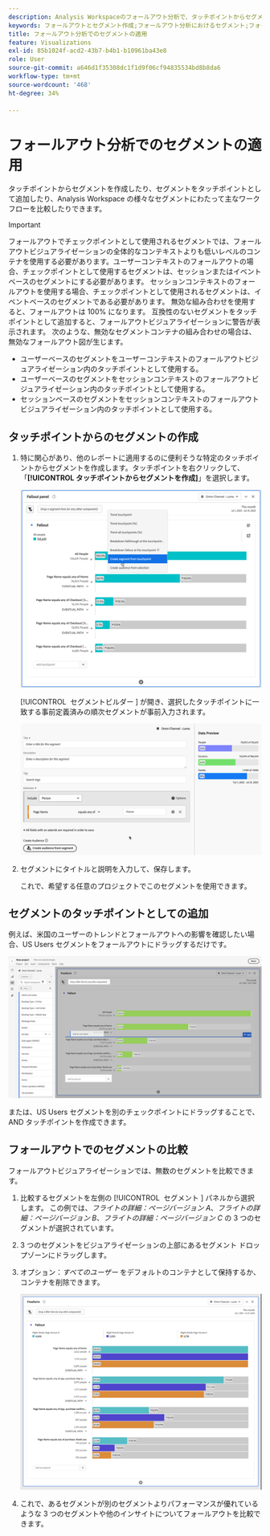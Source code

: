 ```yaml
---
description: Analysis Workspaceのフォールアウト分析で、タッチポイントからセグメントを作成する方法、タッチポイントとしてセグメントを追加する方法、様々なセグメントをまたいで主要ワークフローを比較する方法を説明します。
keywords: フォールアウトとセグメント作成;フォールアウト分析におけるセグメント;フォールアウトでのセグメント比較
title: フォールアウト分析でのセグメントの適用
feature: Visualizations
exl-id: 85b1024f-acd2-43b7-b4b1-b10961ba43e8
role: User
source-git-commit: a646d1f35308dc1f1d9f06cf94835534bd8b8da6
workflow-type: tm+mt
source-wordcount: '468'
ht-degree: 34%

---
```


# フォールアウト分析でのセグメントの適用

タッチポイントからセグメントを作成したり、セグメントをタッチポイントとして追加したり、Analysis Workspace の様々なセグメントにわたって主なワークフローを比較したりできます。

>[!IMPORTANT]
>
>フォールアウトでチェックポイントとして使用されるセグメントでは、フォールアウトビジュアライゼーションの全体的なコンテキストよりも低いレベルのコンテナを使用する必要があります。ユーザーコンテキストのフォールアウトの場合、チェックポイントとして使用するセグメントは、セッションまたはイベントベースのセグメントにする必要があります。 セッションコンテキストのフォールアウトを使用する場合、チェックポイントとして使用されるセグメントは、イベントベースのセグメントである必要があります。 無効な組み合わせを使用すると、フォールアウトは 100% になります。 互換性のないセグメントをタッチポイントとして追加すると、フォールアウトビジュアライゼーションに警告が表示されます。 次のような、無効なセグメントコンテナの組み合わせの場合は、無効なフォールアウト図が生じます。
>
>* ユーザーベースのセグメントをユーザーコンテキストのフォールアウトビジュアライゼーション内のタッチポイントとして使用する。
>* ユーザーベースのセグメントをセッションコンテキストのフォールアウトビジュアライゼーション内のタッチポイントとして使用する。
>* セッションベースのセグメントをセッションコンテキストのフォールアウトビジュアライゼーション内のタッチポイントとして使用する。

<!-- Should we add B2B context here?
* [!BADGE B2B Edition]{type=Informative url="https://experienceleague.adobe.com/ja/docs/analytics-platform/using/cja-overview/cja-b2b/cja-b2b-edition" newtab=true tooltip="Customer Journey Analytics B2B Edition"} Usimg a B2B container based segment as a touchpoint inside a non-container based context Fallout visualization.
* -->

## タッチポイントからのセグメントの作成

1. 特に関心があり、他のレポートに適用するのに便利そうな特定のタッチポイントからセグメントを作成します。タッチポイントを右クリックして、「**[!UICONTROL タッチポイントからセグメントを作成]**」を選択します。

   ![ タッチポイントからセグメントを作成がハイライト表示されたタッチポイントドロップダウンメニュー。](assets/fallout-createsegment.png)

   [!UICONTROL &#x200B; セグメントビルダー &#x200B;] が開き、選択したタッチポイントに一致する事前定義済みの順次セグメントが事前入力されます。

   ![ セグメントビルダーには、事前入力済みおよび事前定義済みの順次セグメントが表示されます。](assets/fallout-definesegment.png)

1. セグメントにタイトルと説明を入力して、保存します。

   これで、希望する任意のプロジェクトでこのセグメントを使用できます。

## セグメントのタッチポイントとしての追加

例えば、米国のユーザーのトレンドとフォールアウトへの影響を確認したい場合、US Users セグメントをフォールアウトにドラッグするだけです。

![ フォールアウトにドラッグするために選択されハイライト表示された US ユーザーセグメント。](assets/fallout-addfilter.png)

または、US Users セグメントを別のチェックポイントにドラッグすることで、AND タッチポイントを作成できます。

## フォールアウトでのセグメントの比較

フォールアウトビジュアライゼーションでは、無数のセグメントを比較できます。

1. 比較するセグメントを左側の [!UICONTROL &#x200B; セグメント &#x200B;] パネルから選択します。 この例では、*フライトの詳細：ページバージョン A*、*フライトの詳細：ページバージョン B*、*フライトの詳細：ページバージョン C* の 3 つのセグメントが選択されています。
1. 3 つのセグメントをビジュアライゼーションの上部にあるセグメント ドロップゾーンにドラッグします。


1. オプション：*すべてのユーザー* をデフォルトのコンテナとして保持するか、コンテナを削除できます。

   ![ すべての訪問と、前の手順でドラッグした 2 つのセグメントを表示するフォールアウト。](assets/fallout-multiplefilters.png)

1. これで、あるセグメントが別のセグメントよりパフォーマンスが優れているような 3 つのセグメントや他のインサイトについてフォールアウトを比較できます。
